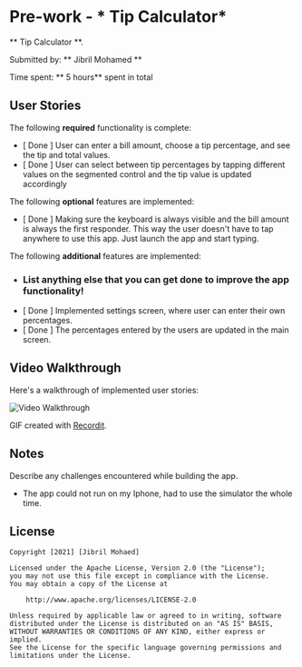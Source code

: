 # Pre-work - * Tip Calculator*

** Tip Calculator **.

Submitted by: ** Jibril Mohamed **

Time spent: ** 5 hours** spent in total

## User Stories

The following **required** functionality is complete:

* [ Done ] User can enter a bill amount, choose a tip percentage, and see the tip and total values.
* [ Done ] User can select between tip percentages by tapping different values on the segmented control and the tip value is updated accordingly

The following **optional** features are implemented:

* [ Done ] Making sure the keyboard is always visible and the bill amount is always the first responder. This way the user doesn't have to tap anywhere to use this app. Just launch the app and start typing.

The following **additional** features are implemented:

- ### List anything else that you can get done to improve the app functionality!
- [ Done ] Implemented settings screen, where user can enter their own percentages.
- [ Done ] The percentages entered by the users are updated in the main screen.

## Video Walkthrough

Here's a walkthrough of implemented user stories:

<img src='http://g.recordit.co/SYhX5jf7XT.gif' title='Video Walkthrough' width='' alt='Video Walkthrough' />

GIF created with [Recordit](https://recordit.co/).

## Notes

Describe any challenges encountered while building the app.
- The app could not run on my Iphone, had to use the simulator the whole time.

## License

    Copyright [2021] [Jibril Mohaed]

    Licensed under the Apache License, Version 2.0 (the "License");
    you may not use this file except in compliance with the License.
    You may obtain a copy of the License at

        http://www.apache.org/licenses/LICENSE-2.0

    Unless required by applicable law or agreed to in writing, software
    distributed under the License is distributed on an "AS IS" BASIS,
    WITHOUT WARRANTIES OR CONDITIONS OF ANY KIND, either express or implied.
    See the License for the specific language governing permissions and
    limitations under the License.

